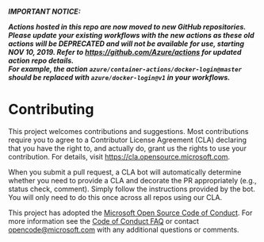 ***IMPORTANT NOTICE:***
 
***Actions hosted in this repo are now moved to new GitHub repositories. Please update your existing workflows with the new actions as these old actions will be DEPRECATED and will not be available for use, starting NOV 10, 2019. Refer to https://github.com/Azure/actions for updated action repo details.***  
***For example, the action `azure/container-actions/docker-login@master` should be replaced with `azure/docker-login@v1` in your workflows.***

# Contributing

This project welcomes contributions and suggestions.  Most contributions require you to agree to a
Contributor License Agreement (CLA) declaring that you have the right to, and actually do, grant us
the rights to use your contribution. For details, visit https://cla.opensource.microsoft.com.

When you submit a pull request, a CLA bot will automatically determine whether you need to provide
a CLA and decorate the PR appropriately (e.g., status check, comment). Simply follow the instructions
provided by the bot. You will only need to do this once across all repos using our CLA.

This project has adopted the [Microsoft Open Source Code of Conduct](https://opensource.microsoft.com/codeofconduct/).
For more information see the [Code of Conduct FAQ](https://opensource.microsoft.com/codeofconduct/faq/) or
contact [opencode@microsoft.com](mailto:opencode@microsoft.com) with any additional questions or comments.
